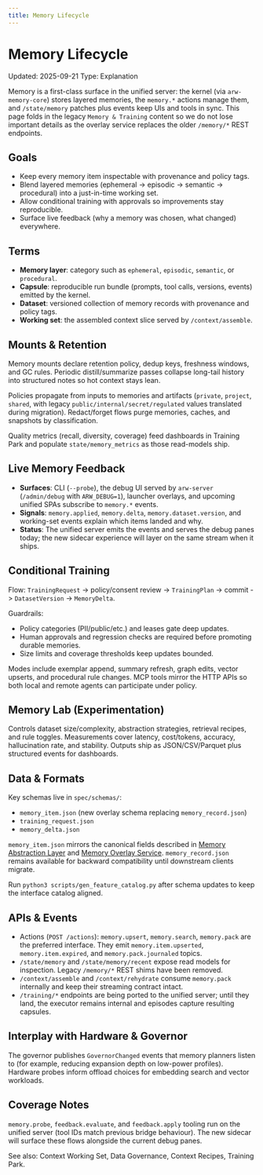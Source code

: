 ```yaml
---
title: Memory Lifecycle
---
```


# Memory Lifecycle

Updated: 2025-09-21
Type: Explanation

Memory is a first-class surface in the unified server: the kernel (via `arw-memory-core`) stores layered memories, the `memory.*` actions manage them, and `/state/memory` patches plus events keep UIs and tools in sync. This page folds in the legacy `Memory & Training` content so we do not lose important details as the overlay service replaces the older `/memory/*` REST endpoints.

## Goals
- Keep every memory item inspectable with provenance and policy tags.
- Blend layered memories (ephemeral -> episodic -> semantic -> procedural) into a just-in-time working set.
- Allow conditional training with approvals so improvements stay reproducible.
- Surface live feedback (why a memory was chosen, what changed) everywhere.

## Terms
- **Memory layer**: category such as `ephemeral`, `episodic`, `semantic`, or `procedural`.
- **Capsule**: reproducible run bundle (prompts, tool calls, versions, events) emitted by the kernel.
- **Dataset**: versioned collection of memory records with provenance and policy tags.
- **Working set**: the assembled context slice served by `/context/assemble`.

## Mounts & Retention
Memory mounts declare retention policy, dedup keys, freshness windows, and GC rules. Periodic distill/summarize passes collapse long-tail history into structured notes so hot context stays lean.

Policies propagate from inputs to memories and artifacts (`private`, `project`, `shared`, with legacy `public/internal/secret/regulated` values translated during migration). Redact/forget flows purge memories, caches, and snapshots by classification.

Quality metrics (recall, diversity, coverage) feed dashboards in Training Park and populate `state/memory_metrics` as those read-models ship.

## Live Memory Feedback
- **Surfaces**: CLI (`--probe`), the debug UI served by `arw-server` (`/admin/debug` with `ARW_DEBUG=1`), launcher overlays, and upcoming unified SPAs subscribe to `memory.*` events.
- **Signals**: `memory.applied`, `memory.delta`, `memory.dataset.version`, and working-set events explain which items landed and why.
- **Status**: The unified server emits the events and serves the debug panes today; the new sidecar experience will layer on the same stream when it ships.

## Conditional Training
Flow: `TrainingRequest` -> policy/consent review -> `TrainingPlan` -> commit -> `DatasetVersion` -> `MemoryDelta`.

Guardrails:
- Policy categories (PII/public/etc.) and leases gate deep updates.
- Human approvals and regression checks are required before promoting durable memories.
- Size limits and coverage thresholds keep updates bounded.

Modes include exemplar append, summary refresh, graph edits, vector upserts, and procedural rule changes. MCP tools mirror the HTTP APIs so both local and remote agents can participate under policy.

## Memory Lab (Experimentation)
Controls dataset size/complexity, abstraction strategies, retrieval recipes, and rule toggles. Measurements cover latency, cost/tokens, accuracy, hallucination rate, and stability. Outputs ship as JSON/CSV/Parquet plus structured events for dashboards.

## Data & Formats
Key schemas live in `spec/schemas/`:
- `memory_item.json` (new overlay schema replacing `memory_record.json`)
- `training_request.json`
- `memory_delta.json`

`memory_item.json` mirrors the canonical fields described in [Memory Abstraction Layer](memory_abstraction.md) and [Memory Overlay Service](memory_overlay_service.md). `memory_record.json` remains available for backward compatibility until downstream clients migrate.

Run `python3 scripts/gen_feature_catalog.py` after schema updates to keep the interface catalog aligned.

## APIs & Events
- Actions (`POST /actions`): `memory.upsert`, `memory.search`, `memory.pack` are the preferred interface. They emit `memory.item.upserted`, `memory.item.expired`, and `memory.pack.journaled` topics.
- `/state/memory` and `/state/memory/recent` expose read models for inspection. Legacy `/memory/*` REST shims have been removed.
- `/context/assemble` and `/context/rehydrate` consume `memory.pack` internally and keep their streaming contract intact.
- `/training/*` endpoints are being ported to the unified server; until they land, the executor remains internal and episodes capture resulting capsules.

## Interplay with Hardware & Governor
The governor publishes `GovernorChanged` events that memory planners listen to (for example, reducing expansion depth on low-power profiles). Hardware probes inform offload choices for embedding search and vector workloads.

## Coverage Notes
`memory.probe`, `feedback.evaluate`, and `feedback.apply` tooling run on the unified server (tool IDs match previous bridge behaviour). The new sidecar will surface these flows alongside the current debug panes.

See also: Context Working Set, Data Governance, Context Recipes, Training Park.
